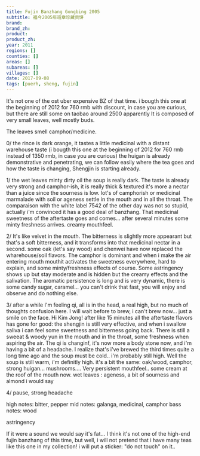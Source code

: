 ```yaml
---
title: Fujin Banzhang Gongbing 2005
subtitle: 福今2005年班章珍藏贡饼
brand: 
brand_zh: 
product: 
product_zh: 
year: 2011
regions: []
counties: []
areas: []
subareas: []
villages: []
date: 2017-09-08
tags: [puerh, sheng, fujin]
---
```


It's not one of the ost uber expensive BZ of that time. i bougth this one at the beginning of 2012 for 760 rmb with discount, in case you are curious, but there are still some on taobao around 2500 apparently
It is composed of very small leaves, well mostly buds.

The leaves smell camphor/medicine.

0/ the rince is dark orange, it tastes a little medicinal with a distant warehouse taste (i bougth this one at the beginning of 2012 for 760 rmb instead of 1350 rmb, in case you are curious)
the huigan is already demonstrative and penetrating, we can follow easily where the tea goes and how the taste is changing, Shengjin is starting already.

1/ the wet leaves minty dirty oil
the soup is really dark. The taste is already very strong and camphor-ish, it is really thick & textured it's more a nectar than a juice since the sourness is low. lot's of camphorish or medicinal marmalade with soil or ageness settle in the mouth and in all the throat. The comparaison with the white label 7542 of the other day was not so stupid, actually i'm convinced it has a good deal of banzhang. That medicinal sweetness of the aftertaste goes and comes... after several minutes some minty freshness arrives.
creamy mouthfeel.

2/ It's like velvet in the mouth. The bitterness is slightly more appearant but that's a soft bitterness, and it transforms into that medicinal nectar in a second. some oak (let's say wood) and chenwei have now replaced the wharehouse/soil flavors. The camphor is dominant and when i make the air entering mouth mouthit activates the sweetness everywhere, hard to explain, and some minty/freshness effects of course.
Some astringency shows up but stay moderate and is hidden but the creamy effects and the salivation. The aromatic persistence is long and is very dynamic, there is some candy sugar, caramel... you can't drink that fast, you will enjoy and observe and do nothing else.

3/ after a while I'm feeling qi, all is in the head, a real high, but no much of thoughts confusion here. I will wait before to brew, i can't brew now... just a smile on the face. Hi Kim Jong!
after like 15 minutes all the aftertaste flavors has gone for good: the shengjin is still very effective, and when i swallow saliva i can feel some sweetness and bitterness going back. There is still a sweeat & woody yun in the mouth and in the throat, some freshness when aspiring the air.
The qi is changinf, it's now more a body stone now, and i'm having a bit of a headache. I realize that's i've brewed the third times quite a long time ago and the soup must be cold.. i'm probably still high. Well the soup is still warm, i'm definitly high.
it's a bit the same: oak/wood, camphor, strong huigan... mushrooms.... Very persistent mouthfeel.. some cream at the roof of the mouth now.
wet leaves : ageness, a bit of sourness and almond i would say

4/ pause, strong headache

high notes: bitter, pepper
mid notes: galanga, medicinal, camphor
bass notes: wood

astringency

If it were a sound we would say it's fat... I think it's not one of the high-end fujin banzhang of this time, but well, i will not pretend that i have many teas like this one in my collection! i will put a sticker: "do not touch" on it..
